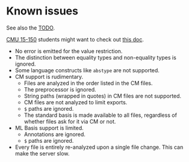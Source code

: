 # Known issues

See also the [TODO][].

[CMU 15-150][15-150] students might want to check out [this doc][for-150].

- No error is emitted for the value restriction.
- The distinction between equality types and non-equality types is ignored.
- Some language constructs like `abstype` are not supported.
- CM support is rudimentary.
  - Files are analyzed in the order listed in the CM files.
  - The preprocessor is ignored.
  - String paths (wrapped in quotes) in CM files are not supported.
  - CM files are not analyzed to limit exports.
  - `$` paths are ignored.
  - The standard basis is made available to all files, regardless of whether files ask for it via CM or not.
- ML Basis support is limited.
  - Annotations are ignored.
  - `$` paths are ignored.
- Every file is entirely re-analyzed upon a single file change. This can make the server slow.

[todo]: /docs/todo.md
[for-150]: /docs/for-15-150.md
[15-150]: https://www.cs.cmu.edu/~15150/
